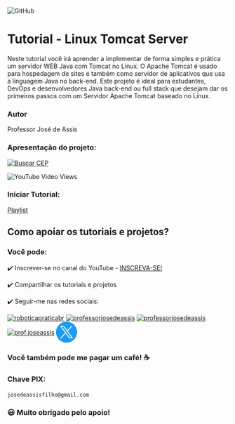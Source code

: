 ![GitHub](https://img.shields.io/github/license/professorjosedeassis/linux-tomcat)
# Tutorial - Linux Tomcat Server
Neste tutorial você irá aprender a implementar de forma simples e prática um servidor WEB Java com Tomcat no Linux. O Apache Tomcat é usado para hospedagem de sites e também como servidor de aplicativos que usa a linguagem Java no back-end.
Este projeto é ideal para estudantes, DevOps e desenvolvedores Java back-end ou full stack que desejam dar os primeiros passos com um Servidor Apache Tomcat baseado no Linux.
### Autor
Professor José de Assis
### Apresentação do projeto:
[![Buscar CEP](https://img.youtube.com/vi/nuRy0omG06o/0.jpg)](https://youtu.be/nuRy0omG06o "Assistir no YouTube")

![YouTube Video Views](https://img.shields.io/youtube/views/nuRy0omG06o?style=social)
### Iniciar Tutorial:
[Playlist](https://www.youtube.com/playlist?list=PLbEOwbQR9lqyGUhHQHEBXxeBbE1jq8r_c)
## Como apoiar os tutoriais e projetos?
### Você pode:
:heavy_check_mark: Inscrever-se no canal do YouTube - [INSCREVA-SE!](https://www.youtube.com/c/RoboticapraticaBr/?sub_confirmation=1)

:heavy_check_mark: Compartilhar os tutoriais e projetos

:heavy_check_mark: Seguir-me nas redes sociais:
<p align="left">
<a href="https://www.youtube.com/c/roboticapraticabr" target="blank"><img align="center" src="https://github.com/professorjosedeassis/joseassis/blob/main/img/youtube.png" alt="roboticapraticabr" height="48" width="48" /></a>
<a href="https://linkedin.com/in/professorjosedeassis" target="blank"><img align="center" src="https://github.com/professorjosedeassis/joseassis/blob/main/img/linkedin.png" alt="professorjosedeassis" height="48" width="48" /></a>
<a href="https://fb.com/professorjosedeassis" target="blank"><img align="center" src="https://github.com/professorjosedeassis/joseassis/blob/main/img/facebook.png" alt="professorjosedeassis" height="48" width="48" /></a>
<a href="https://instagram.com/prof.joseassis" target="blank"><img align="center" src="https://github.com/professorjosedeassis/joseassis/blob/main/img/instagram.png" alt="prof.joseassis" height="48" width="48" /></a>
<a href="https://twitter.com/joseassis" target="blank"><img align="center" src="https://github.com/professorjosedeassis/joseassis/blob/main/img/twitter.png" alt="joseassis" height="48" width="48" /></a>
</p>

### Você também pode me pagar um café! ☕

### Chave PIX:
` josedeassisfilho@gmail.com `

### :smiley: Muito obrigado pelo apoio!


